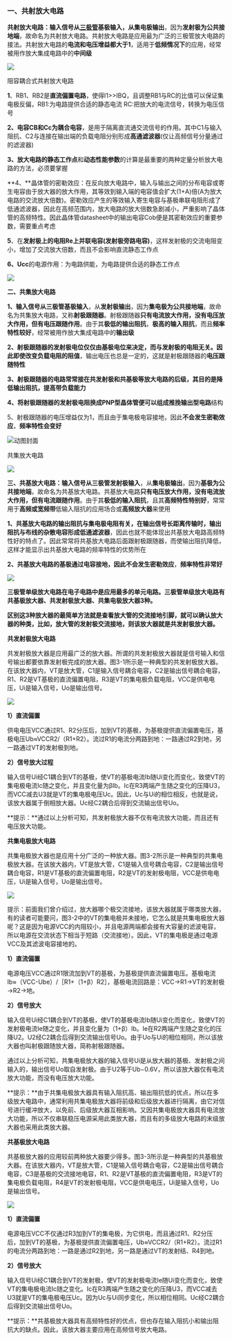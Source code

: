 ### 一、共射放大电路

**共射放大电路：**输入信号从[三极管](https://link.zhihu.com/?target=https%3A//so.csdn.net/so/search%3Fq%3D%25E4%25B8%2589%25E6%259E%2581%25E7%25AE%25A1%26spm%3D1001.2101.3001.7020)**基极输入**，从**集电极输出**，因为**发射极为公共接地端**，故命名为共射放大电路。共射放大电路是应用最为广泛的三极管放大电路的接法。共射放大电路的**电流和电压增益都大于1**，适用于**低频情况下**的应用，经常被用作放大集成电路中的**中间级**

![](https://pic3.zhimg.com/80/v2-050dab0142921d0c3ccdabb9d05fab22_720w.webp)

阻容耦合式共射放大电路

**1**、RB1、RB2是**直流偏置电路**，使得I1>>IBQ，且调整RB1与RC的比值可以保证集电极反偏，RB1:为电路提供合适的静态电流 RC:把放大的电流信号，转换为电压信号

**2、**电容CB和Cc为**耦合电容**，是用于隔离直流通交流信号的作用。其中C1与输入阻抗、C2与连接在输出端的负载电阻分别形成**高通滤波器**(仅让高频信号分量通过的滤波器)

**3、**放大电路的**静态工作点**和**动态性能参数**的计算是最重要的两种定量分析放大电路的方法，必须要掌握

**4、**晶体管的密勒效应：在反向放大电路中，输入与输出之间的分布电容或寄生电容由于放大器的放大作用，其等效到输入端的电容值会扩大(1+A)倍(A为放大电路的交流放大倍数)。密勒效应产生的等效输入寄生电容与基极串联电阻形成了低通滤波器，因此在高频范围内，放大电路的放大倍数急剧减小，严重影响了晶体管的高频特性。因此晶体管datasheet中的输出电容Cob便是其密勒效应的重要参数，需要重点考虑

**5**、在**发射极上的电阻Re上并联电容(发射极旁路电容)**，这样发射极的交流电阻变小，增加了交流放大倍数，而且不会影响直流静态工作点

**6、Ucc**的电源作用：为电路供能，为电路提供合适的静态工作点

![](https://pic1.zhimg.com/80/v2-36ba73fa52b2d1bb8b61d970f67f9b10_720w.webp)

**二、共集放大电路**

**1、**输入信号从三极管**基极输入**，从**发射极输出**，因为**集电极为公共接地端**，故命名为共集放大电路，又称**射极跟随器**。射极跟随器**只有电流放大作用，没有电压放大作用，但有电压跟随作用**。由于其**极低的输出阻抗**，**极高的输入阻抗**，而且**频率特性较好**，经常被用作放大集成电路中的**输出级**

**2、**射极跟随器的发射极电位仅仅由基极电位来决定，而与发射极的电阻无关。因此即使**改变负载电阻的阻值**，输出电压也总是一定的，这就是射极跟随器的**电压跟随特性**

**3、**射极跟随器的电路常常接在共发射极和共基极等放大电路的后级，其目的是**降低输出阻抗，提高带负载能力**

**4、**将射极跟随器的发射极电阻换成PNP型晶体管便可以组成**推挽输出型电路**结构

5、射极跟随器的电压增益仅为1，而且由于集电极电容接地，因此**不会发生密勒效应**，**频率特性会变好**

![动图封面](https://pic2.zhimg.com/v2-3ffe4694ff7351c8cc5a6c00b0b979c1_b.jpg)

共集放大电路

![](https://pic4.zhimg.com/80/v2-22e87aad84f9bc35a6b3be2311f6270f_720w.webp)

**三、共基放大电路：**输入信号从三极管**发射极输入**，从**集电极输出**，因为**基极为公共接地端**，故命名为共基放大电路。共基放大电路**只有电压放大作用，没有电流放大作用，但有电流跟随作用**。由于其**极低的输入阻抗**，且其**高频特性特别好**，常常用于**高频或宽频带**低输入阻抗的应用场合或**高频放大器**来使用

**1、**共基放大电路的输出阻抗与集电极电阻有关，在输出信号长距离传输时，输出阻抗与布线的杂散电容形成**低通滤波器**，因此也就不能体现出共基放大电路高频特性好的特点了。因此常常将共基放大电路后面跟射极跟随器，而使输出阻抗降低，这样才能显示出共基放大电路的频率特性的优势所在

**2、**共基放大电路的基极通过电容接地，因此**不会发生密勒效应**，**频率特性非常好**

![](https://pic2.zhimg.com/80/v2-28faee7a7633034acbf371bb88e2bdad_720w.webp)


**三极管单级放大电路在电子电路中是应用最多的单元电路。三极管单级放大电路有共基极放大器、共发射极放大器、共集电极放大器3种。**

**区别这3种放大器的最简单方法就是查看放大管的交流接地引脚，就可以确认放大器的种类，比如，放大管的发射极交流接地，则该放大器就是共发射极放大器。**

  

**共发射极放大电路**

  

共发射极放大器是应用最广泛的放大器。所谓的共发射极放大器就是信号输入和信号输出都要依靠发射极完成的放大器。图3-1所示是一种典型的共发射极放大器。在该放大器内，VT是放大管，C1是输入信号耦合电容，C2是输出信号耦合电容，R1、R2是VT基极的直流偏置电阻，R3是VT的集电极负载电阻，VCC是供电电压，Ui是输入信号，Uo是输出信号。

  

![](https://pic3.zhimg.com/80/v2-685d6b36962800a7e48a8e5ea20acb1e_720w.webp)

  

**1）直流偏置**

  

供电电压VCC通过R1、R2分压后，加到VT的基极，为基极提供直流偏置电压，基极电压Ub≈VCCR2/（R1+R2）。流过R1的电流分两路到地：一路通过R2到地，另一路通过VT的发射极到地。

  

**2）信号放大过程**

  

输入信号Ui经C1耦合到VT的基极，使VT的基极电流Ib随Ui变化而变化，致使VT的集电极电流Ic随之变化，并且变化量为βIb。Ic在R3两端产生随之变化的压降U3，而VCC减去U3就是VT的集电极电压Uc。因此，Uc与Ui的相位相反，也就是说，该放大器属于倒相放大器。Uc经C2耦合后得到交流输出信号Uo。

  

**提示：**通过以上分析可知，共发射极放大器不仅有电流放大功能，而且还有电压放大功能。

  

**共集电极放大电路**

  

共集电极放大器也是应用十分广泛的一种放大器。图3-2所示是一种典型的共集电极放大器。在该放大器内，VT是放大管，C1是输入信号耦合电容，C2是输出信号耦合电容，R1是VT基极的直流偏置电阻，R2是VT的发射极电阻，VCC是供电电压，Ui是输入信号，Uo是输出信号。

  

![](https://pic3.zhimg.com/80/v2-c6be08b220de3d0674123fb21f110a12_720w.webp)

  

提示：前面我们曾介绍过，放大器哪个极交流接地，该放大器就属于哪类放大器，有的读者可能要问，图3-2中的VT的集电极并未接地，它怎么就是共集电极放大器呢？这是因为电源VCC的内阻较小，并且电源两端都会接有大容量的滤波电容，所以电源在交流状态下相当于短路（交流接地）。因此，VT的集电极是通过电源VCC及其滤波电容接地的。

  

**1）直流偏置**

  

电源电压VCC通过R1限流加到VT的基极，为基极提供直流偏置电压。基极电流Ib≈（VCC-Ube）/［R1+（1+β）R2］，基极电流回路是：VCC→R1→VT的发射极→R2→地。

  

**2）信号放大**

  

输入信号Ui经C1耦合到VT的基极，使VT的基极电流Ib随Ui变化而变化，致使VT的发射极电流Ie随之变化，并且变化量为（1+β）Ib。Ie在R2两端产生随之变化的压降U2。U2经C2耦合后得到交流输出信号Uo。由于Uo与Ui的相位相同，所以该放大器也叫射极跟随放大器，简称射极跟随器。

  

通过以上分析可知，共集电极放大器的输入信号Ui是从放大器的基极、发射极之间输入的，输出信号Uo取自发射极。由于U2等于Ub−0.6V，所以该放大器仅有电流放大功能，而没有电压放大功能。

  

**提示：**由于共集电极放大器具有输入阻抗高、输出阻抗低的优点，所以在多级放大电路中，通常利用共集电极放大器将前级和后级放大器进行隔离，由它对信号进行缓冲放大，以免前、后级放大器互相影响。又因共集电极放大器具有电流放大功能，所以不仅串联稳压电源采用此类放大器，而且有的多级放大电路的末级放大器也采用此类放大器。

  

**共基极放大电路**

  

共基极放大器的应用较前两种放大器要少得多。图3-3所示是一种典型的共基极放大器。在该放大器内，VT是放大管，C1是输入信号耦合电容，C2是输出信号耦合电容，C3是基极的交流接地电容，R1、R2是VT基极的直流偏置电阻，R3是VT的集电极负载电阻，R4是VT的发射极电阻，VCC是供电电压，Ui是输入信号，Uo是输出信号。

  

![](https://pic1.zhimg.com/80/v2-584e6507d5879227bccac5eddf0a1000_720w.webp)

  

**1）直流偏置**

  

电源电压VCC不仅通过R3加到VT的集电极，为它供电，而且通过R1、R2分压后，加到VT的基极，为基极提供直流偏置电压，Ub≈VCCR2/（R1+R2）。流过R1的电流分两路到地：一路是通过R2到地，另一路是通过VT的发射结、R4到地。

  

**2）信号放大**

  

输入信号Ui经C1耦合到VT的发射极，使VT的发射极电流Ie随Ui变化而变化，致使VT的集电极电流Ic随之变化。Ic在R3两端产生随之变化的压降U3，而VCC减去U3就是VT的集电极电压Uc。因为Uc与Ui同步变化，所以相位相同。Uc经C2耦合后得到交流输出信号Uo。

  

**提示：**共基极放大器具有高频特性好的优点，但也存在输入阻抗小和输出阻抗大的缺点。因此，该放大器主要应用在高频信号放大电路。